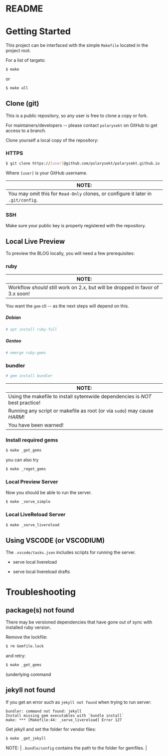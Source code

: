 README
======

# Getting Started

This project can be interfaced with the simple `Makefile` located in the project root.

For a list of targets:

``` sh
$ make
```
or 

``` sh
$ make all
```

## Clone (git)

This is a public repository, so any user is free to clone a copy or fork.

For maintainers/developers -- please contact `polarysekt` on GitHub to get access to a branch.

Clone yourself a local copy of the repository:

### HTTPS

``` sh
$ git clone https://[user]@github.com/polarysekt/polarysekt.github.io
```

Where `[user]` is your GitHub username.

NOTE: |
------|
You may omit this for `Read-Only` clones, or configure it later in `.git/config`. |


### SSH

Make sure your public key is properly registered with the repository.


## Local Live Preview

To preview the BLOG locally, you will need a few prerequisites:

### ruby

NOTE:   |
--------|
Workflow *should* still work on 2.x, but will be dropped in favor of 3.x soon! |

You want the `gem` cli -- as the next steps will depend on this.

##### Debian

``` sh
# apt install ruby-full
```

##### Gentoo

``` sh
# emerge ruby-gems
```

### bundler

``` sh
# gem install bundler
```

NOTE:   |
--------| 
Using the makefile to install sytemwide dependencies is *NOT* best practice! |
Running any script or makefile as root (or via `sudo`) may cause *HARM*! |
You have been warned! |


### Install required gems

``` sh
$ make _get_gems
```

you can also try

``` sh
$ make _reget_gems
```

### Local Preview Server

Now you should be able to run the server.

``` sh
$ make _serve_simple
```

### Local LiveReload Server

``` sh
$ make _serve_livereload
```


## Using VSCODE (or VSCODIUM)

The `.vscode/tasks.json` includes scripts for running the server.

* serve local livereload

* serve local livereload drafts

# Troubleshooting

## package(s) not found

There may be versioned dependencies that have gone out of sync with installed ruby version.

Remove the lockfile:

```sh
$ rm Gemfile.lock
```

and retry:

```sh
$ make _get_gems
```

(underlying command

## jekyll not found

If you get an error such as `jekyll not found` when trying to run server:

``` plaintext
bundler: command not found: jekyll
Install missing gem executables with `bundle install`
make: *** [Makefile:44: _serve_livereload] Error 127
```

Get jekyll and set the folder for vendor files:

``` sh
$ make _get_jekyll
```
NOTE:   |
`.bundle/config` contains the path to the folder for gemfiles. |
